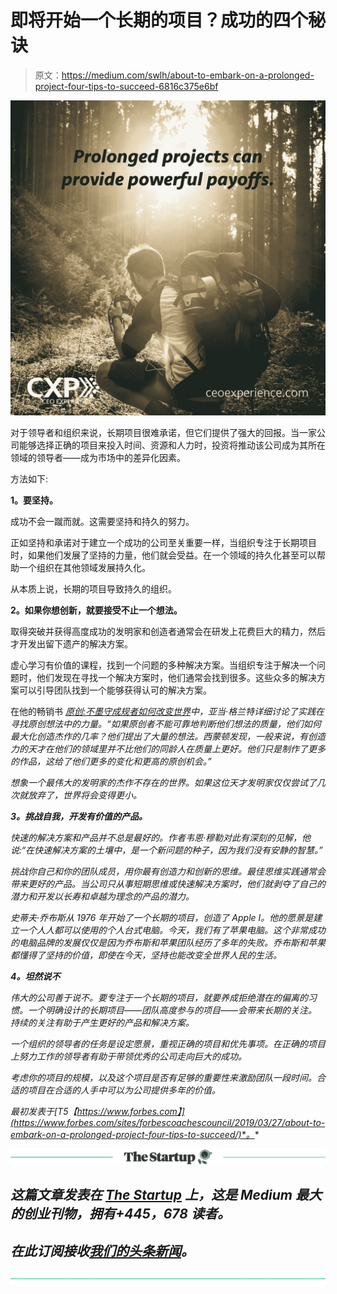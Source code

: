 # 即将开始一个长期的项目？成功的四个秘诀

> 原文：<https://medium.com/swlh/about-to-embark-on-a-prolonged-project-four-tips-to-succeed-6816c375e6bf>

![](img/f6d225c470c60b7f13a574ecc0369240.png)

对于领导者和组织来说，长期项目很难承诺，但它们提供了强大的回报。当一家公司能够选择正确的项目来投入时间、资源和人力时，投资将推动该公司成为其所在领域的领导者——成为市场中的差异化因素。

方法如下:

**1。要坚持。**

成功不会一蹴而就。这需要坚持和持久的努力。

正如坚持和承诺对于建立一个成功的公司至关重要一样，当组织专注于长期项目时，如果他们发展了坚持的力量，他们就会受益。在一个领域的持久化甚至可以帮助一个组织在其他领域发展持久化。

从本质上说，长期的项目导致持久的组织。

**2。如果你想创新，就要接受不止一个想法。**

取得突破并获得高度成功的发明家和创造者通常会在研发上花费巨大的精力，然后才开发出留下遗产的解决方案。

虚心学习有价值的课程，找到一个问题的多种解决方案。当组织专注于解决一个问题时，他们发现在寻找一个解决方案时，他们通常会找到很多。这些众多的解决方案可以引导团队找到一个能够获得认可的解决方案。

在他的畅销书 [*原创:不墨守成规者如何改变世界*](https://www.amazon.com/Originals-How-Non-Conformists-Move-World/dp/014312885X)*中，亚当·格兰特详细讨论了实践在寻找原创想法中的力量。“如果原创者不能可靠地判断他们想法的质量，他们如何最大化创造杰作的几率？他们提出了大量的想法。西蒙顿发现，一般来说，有创造力的天才在他们的领域里并不比他们的同龄人在质量上更好。他们只是制作了更多的作品，这给了他们更多的变化和更高的原创机会。”*

*想象一个最伟大的发明家的杰作不存在的世界。如果这位天才发明家仅仅尝试了几次就放弃了，世界将会变得更小。*

***3。挑战自我，开发有价值的产品。***

*快速的解决方案和产品并不总是最好的。作者韦恩·穆勒对此有深刻的见解，他说:“在快速解决方案的土壤中，是一个新问题的种子，因为我们没有安静的智慧。”*

*挑战你自己和你的团队成员，用你最有创造力和创新的思维。最佳思维实践通常会带来更好的产品。当公司只从事短期思维或快速解决方案时，他们就剥夺了自己的潜力和开发以长寿和卓越为理念的产品的潜力。*

*史蒂夫·乔布斯从 1976 年开始了一个长期的项目，创造了 Apple I。他的愿景是建立一个人人都可以使用的个人台式电脑。今天，我们有了苹果电脑。这个非常成功的电脑品牌的发展仅仅是因为乔布斯和苹果团队经历了多年的失败。乔布斯和苹果都懂得了坚持的价值，即使在今天，坚持也能改变全世界人民的生活。*

***4。坦然说不***

*伟大的公司善于说不。要专注于一个长期的项目，就要养成拒绝潜在的偏离的习惯。一个明确设计的长期项目——团队高度参与的项目——会带来长期的关注。持续的关注有助于产生更好的产品和解决方案。*

*一个组织的领导者的任务是设定愿景，重视正确的项目和优先事项。在正确的项目上努力工作的领导者有助于带领优秀的公司走向巨大的成功。*

*考虑你的项目的规模，以及这个项目是否有足够的重要性来激励团队一段时间。合适的项目在合适的人手中可以为公司提供多年的价值。*

**最初发表于*[T5【https://www.forbes.com】](https://www.forbes.com/sites/forbescoachescouncil/2019/03/27/about-to-embark-on-a-prolonged-project-four-tips-to-succeed/)*。**

*[![](img/308a8d84fb9b2fab43d66c117fcc4bb4.png)](https://medium.com/swlh)*

## *这篇文章发表在 [The Startup](https://medium.com/swlh) 上，这是 Medium 最大的创业刊物，拥有+445，678 读者。*

## *在此订阅接收[我们的头条新闻](https://growthsupply.com/the-startup-newsletter/)。*

*[![](img/b0164736ea17a63403e660de5dedf91a.png)](https://medium.com/swlh)*